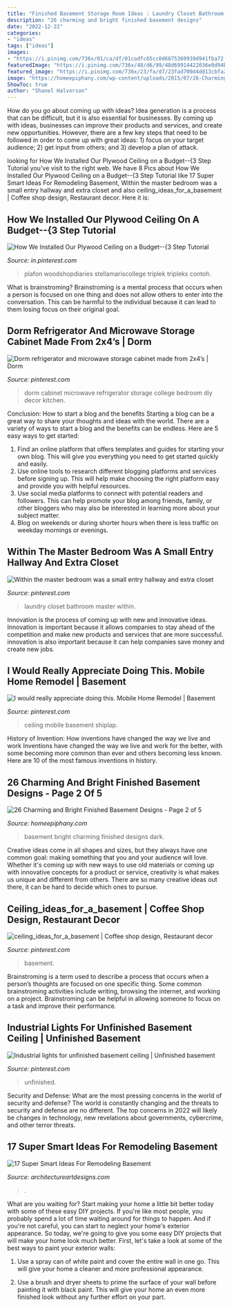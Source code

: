 ```yaml
---
title: "Finished Basement Storage Room Ideas : Laundry Closet Bathroom Master Within"
description: "26 charming and bright finished basement designs"
date: "2022-12-22"
categories:
- "ideas"
tags: ["ideas"]
images:
- "https://i.pinimg.com/736x/01/ca/df/01cadfc65cc0d6875369939d941fba72.jpg"
featuredImage: "https://i.pinimg.com/736x/48/d6/99/48d69914422036e0d94b1378104f8186.jpg"
featured_image: "https://i.pinimg.com/736x/23/fa/d7/23fad700d4dd13cbfa2e88aea3d33929--small-laundry-laundry-closet.jpg"
image: "https://homeepiphany.com/wp-content/uploads/2015/07/26-Charming-and-Bright-Finished-Basement-Designs-7.jpg"
ShowToc: true
author: "Shanel Halvorson"
---
```



How do you go about coming up with ideas?
Idea generation is a process that can be difficult, but it is also essential for businesses. By coming up with ideas, businesses can improve their products and services, and create new opportunities. However, there are a few key steps that need to be followed in order to come up with great ideas: 1) focus on your target audience; 2) get input from others; and 3) develop a plan of attack.

	

		
looking for How We Installed Our Plywood Ceiling on a Budget--{3 Step Tutorial you've visit to the right web. We have 8 Pics about How We Installed Our Plywood Ceiling on a Budget--{3 Step Tutorial like 17 Super Smart Ideas For Remodeling Basement, Within the master bedroom was a small entry hallway and extra closet and also ceiling_ideas_for_a_basement | Coffee shop design, Restaurant decor. Here it is:
		
    
## How We Installed Our Plywood Ceiling On A Budget--{3 Step Tutorial

<img loading=lazy src="https://i.pinimg.com/736x/53/26/93/53269394379ee544c53928174a779a2d.jpg" onerror="this.onerror=null;this.src='https://tse1.mm.bing.net/th?id=OIP.ZZjBS1uVOiGtqa0YSc7llAHaFj&amp;pid=15.1';" alt="How We Installed Our Plywood Ceiling on a Budget--{3 Step Tutorial">

_Source: in.pinterest.com_

>plafon woodshopdiaries stellamariscollege triplek tripleks contoh. 

	

What is brainstroming? Brainstroming is a mental process that occurs when a person is focused on one thing and does not allow others to enter into the conversation. This can be harmful to the individual because it can lead to them losing focus on their original goal.

    
## Dorm Refrigerator And Microwave Storage Cabinet Made From 2x4’s | Dorm

<img loading=lazy src="https://i.pinimg.com/736x/c5/9b/77/c59b77da9fb4990f2142ebdf348634bc.jpg" onerror="this.onerror=null;this.src='https://tse3.mm.bing.net/th?id=OIP.3PgBavQVsbBFtewKOwqZ-gHaJ3&amp;pid=15.1';" alt="Dorm refrigerator and microwave storage cabinet made from 2x4’s | Dorm">

_Source: pinterest.com_

>dorm cabinet microwave refrigerator storage college bedroom diy decor kitchen. 

	

Conclusion: How to start a blog and the benefits
Starting a blog can be a great way to share your thoughts and ideas with the world. There are a variety of ways to start a blog and the benefits can be endless. Here are 5 easy ways to get started:
1. Find an online platform that offers templates and guides for starting your own blog. This will give you everything you need to get started quickly and easily.
2. Use online tools to research different blogging platforms and services before signing up. This will help make choosing the right platform easy and provide you with helpful resources.
3. Use social media platforms to connect with potential readers and followers. This can help promote your blog among friends, family, or other bloggers who may also be interested in learning more about your subject matter.
4. Blog on weekends or during shorter hours when there is less traffic on weekday mornings or evenings.

    
## Within The Master Bedroom Was A Small Entry Hallway And Extra Closet

<img loading=lazy src="https://i.pinimg.com/736x/23/fa/d7/23fad700d4dd13cbfa2e88aea3d33929--small-laundry-laundry-closet.jpg" onerror="this.onerror=null;this.src='https://tse4.mm.bing.net/th?id=OIP.O6EzWXFH-eM08FgPNWGZKQHaLH&amp;pid=15.1';" alt="Within the master bedroom was a small entry hallway and extra closet">

_Source: pinterest.com_

>laundry closet bathroom master within. 

	

Innovation is the process of coming up with new and innovative ideas. Innovation is important because it allows companies to stay ahead of the competition and make new products and services that are more successful. innovation is also important because it can help companies save money and create new jobs.

    
## I Would Really Appreciate Doing This. Mobile Home Remodel | Basement

<img loading=lazy src="https://i.pinimg.com/736x/01/ca/df/01cadfc65cc0d6875369939d941fba72.jpg" onerror="this.onerror=null;this.src='https://tse4.mm.bing.net/th?id=OIP.RO4Nle_1McPUtrXJCA-FnQHaJ3&amp;pid=15.1';" alt="I would really appreciate doing this. Mobile Home Remodel | Basement">

_Source: pinterest.com_

>ceiling mobile basement shiplap. 

	

History of Invention: How inventions have changed the way we live and work
Inventions have changed the way we live and work for the better, with some becoming more common than ever and others becoming less known. Here are 10 of the most famous inventions in history.

    
## 26 Charming And Bright Finished Basement Designs - Page 2 Of 5

<img loading=lazy src="https://homeepiphany.com/wp-content/uploads/2015/07/26-Charming-and-Bright-Finished-Basement-Designs-7.jpg" onerror="this.onerror=null;this.src='https://tse2.mm.bing.net/th?id=OIP.6mRPzqI02jap1R40j2OyKAHaE7&amp;pid=15.1';" alt="26 Charming and Bright Finished Basement Designs - Page 2 of 5">

_Source: homeepiphany.com_

>basement bright charming finished designs dark. 

	

Creative ideas come in all shapes and sizes, but they always have one common goal: making something that you and your audience will love. Whether it's coming up with new ways to use old materials or coming up with innovative concepts for a product or service, creativity is what makes us unique and different from others. There are so many creative ideas out there, it can be hard to decide which ones to pursue.

    
## Ceiling_ideas_for_a_basement | Coffee Shop Design, Restaurant Decor

<img loading=lazy src="https://i.pinimg.com/736x/48/d6/99/48d69914422036e0d94b1378104f8186.jpg" onerror="this.onerror=null;this.src='https://tse1.mm.bing.net/th?id=OIP.-xG7CjYhjaUiiUp_jO2VbQHaLH&amp;pid=15.1';" alt="ceiling_ideas_for_a_basement | Coffee shop design, Restaurant decor">

_Source: pinterest.com_

>basement. 

	

Brainstroming is a term used to describe a process that occurs when a person’s thoughts are focused on one specific thing. Some common brainstroming activities include writing, browsing the internet, and working on a project. Brainstroming can be helpful in allowing someone to focus on a task and improve their performance.

    
## Industrial Lights For Unfinished Basement Ceiling | Unfinished Basement

<img loading=lazy src="https://i.pinimg.com/736x/ec/1a/90/ec1a903db61477bd3f34826caf47aff1.jpg" onerror="this.onerror=null;this.src='https://tse2.mm.bing.net/th?id=OIP.ASG2_jGM5ikmaa0aKb89hgHaJ3&amp;pid=15.1';" alt="Industrial lights for unfinished basement ceiling | Unfinished basement">

_Source: pinterest.com_

>unfinished. 

	

Security and Defense: What are the most pressing concerns in the world of security and defense?
The world is constantly changing and the threats to security and defense are no different. The top concerns in 2022 will likely be changes in technology, new revelations about governments, cybercrime, and other terror threats.

    
## 17 Super Smart Ideas For Remodeling Basement

<img loading=lazy src="https://www.architectureartdesigns.com/wp-content/uploads/2015/05/1349-1024x680.jpg" onerror="this.onerror=null;this.src='https://tse1.mm.bing.net/th?id=OIP.RYOevxL-58bo5j5fVXTmLQHaE6&amp;pid=15.1';" alt="17 Super Smart Ideas For Remodeling Basement">

_Source: architectureartdesigns.com_

>. 

	

What are you waiting for? Start making your home a little bit better today with some of these easy DIY projects.
If you're like most people, you probably spend a lot of time waiting around for things to happen. And if you're not careful, you can start to neglect your home's exterior appearance. So today, we're going to give you some easy DIY projects that will make your home look much better. First, let's take a look at some of the best ways to paint your exterior walls: 
1. Use a spray can of white paint and cover the entire wall in one go. This will give your home a cleaner and more professional appearance.

2. Use a brush and dryer sheets to prime the surface of your wall before painting it with black paint. This will give your home an even more finished look without any further effort on your part. 



